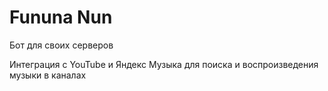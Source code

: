 # Fununa Nun
Бот для своих серверов

Интеграция с YouTube и Яндекс Музыка для поиска и воспроизведения музыки в каналах